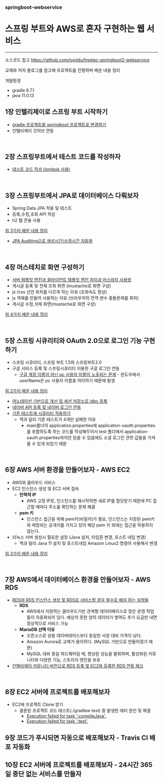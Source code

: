 ### springboot-webservice
# **스프링 부트와 AWS로 혼자 구현하는 웹 서비스**
****
소스코드 참고 https://github.com/jojoldu/freelec-springboot2-webservice

교재와 저자 블로그를 참고해 프로젝트를 진행하며 배운 내용 정리

개발환경
* gradle 6.7.1
* java 11.0.13


## 1장 인텔리제이로 스프링 부트 시작하기
* [gradle 프로젝트를 springboot 프로젝트로 변경하기](https://chobo24.tistory.com/entry/spring-%EA%B7%B8%EB%A0%88%EC%9D%B4%EB%93%A4-%ED%94%84%EB%A1%9C%EC%A0%9D%ED%8A%B8%EB%A5%BC-%EC%8A%A4%ED%94%84%EB%A7%81-%EB%B6%80%ED%8A%B8-%ED%94%84%EB%A1%9C%EC%A0%9D%ED%8A%B8%EB%A1%9C-%EB%B3%80%EA%B2%BD%ED%95%98%EA%B8%B0)
* 인텔리제이 깃허브 연동
<br/>

## 2장 스프링부트에서 테스트 코드를 작성하자
* [테스트 코드 작성 (lombok 사용)](https://chobo24.tistory.com/entry/spring-%EC%8A%A4%ED%94%84%EB%A7%81-%EB%B6%80%ED%8A%B8%EC%97%90%EC%84%9C-%ED%85%8C%EC%8A%A4%ED%8A%B8-%EC%BD%94%EB%93%9C-%EC%9E%91%EC%84%B1%ED%95%98%EA%B8%B0)
<br/>  
  
## 3장 스프링부트에서 JPA로 데이터베이스 다뤄보자
* Spring Data JPA 적용 및 테스트
* 등록,수정,조회 API 작성
* h2 웹 콘솔 사용

[위 3가지 배운 내용 정리](https://chobo24.tistory.com/entry/spring-Spring-Data-JPA-%EC%A0%81%EC%9A%A9-%EB%B0%8F-%EB%93%B1%EB%A1%9D%EC%88%98%EC%A0%95%EC%A1%B0%ED%9A%8C-API-%EC%9E%91%EC%84%B1%ED%95%98%EA%B8%B0)
* [JPA Auditing으로 생성시간/수정시간 자동화](https://chobo24.tistory.com/entry/spring-JPA-Auditing-%EC%83%9D%EC%84%B1%EC%88%98%EC%A0%95%EC%8B%9C%EA%B0%84-%EC%9E%90%EB%8F%99%ED%99%94)
<br/>

## 4장 머스테치로 화면 구성하기
* [서버 템플릿 엔진과 클라이언트 템플릿 엔진 차이과 머스테치 사용법](https://chobo24.tistory.com/entry/spring-%EC%84%9C%EB%B2%84-%ED%85%9C%ED%94%8C%EB%A6%BF-%EC%97%94%EC%A7%84%EA%B3%BC-%ED%81%B4%EB%9D%BC%EC%9D%B4%EC%96%B8%ED%8A%B8-%ED%85%9C%ED%94%8C%EB%A6%BF-%EC%97%94%EC%A7%84-%EC%B0%A8%EC%9D%B4-feat-%EB%A8%B8%EC%8A%A4%ED%85%8C%EC%B9%98-%EC%82%AC%EC%9A%A9%EB%B2%95)
* 게시글 등록 및 전체 조회 화면 (mustache로 화면 구성)
* js /css 선언 위치를 다르게 하는 이유 (조회속도 향상)
* js 객체를 만들어 사용하는 이유 (브라우저의 전역 변수 충돌문제를 회피)
* 게시글 수정,삭제 화면(mustache로 화면 구성)

[위 4가지 배운 내용 정리](https://chobo24.tistory.com/entry/spring-%EA%B2%8C%EC%8B%9C%EA%B8%80-%EB%93%B1%EB%A1%9D-%EB%B0%8F-%EC%A0%84%EC%B2%B4-%EC%A1%B0%ED%9A%8C-%EB%AA%A9%EB%A1%9D-%EC%88%98%EC%A0%95-%EC%82%AD%EC%A0%9C-%ED%99%94%EB%A9%B4-%EA%B5%AC%ED%98%84)

<br/>
                          
## 5장 스프링 시큐리티와 OAuth 2.0으로 로그인 기능 구현하기
* 스프링 시큐리티, 스프링 부트 1.5와 스프링부트2.0
* 구글 서비스 등록 및 스프링시큐리티 이용한 구글 로그인 연동
  * [구글 계정 이름이 아닌 pc 사용자 이름이 노출되는 문제](https://chobo24.tistory.com/entry/spring-%EC%8A%A4%ED%94%84%EB%A7%81-%EB%B6%80%ED%8A%B8-%EA%B5%AC%EA%B8%80-%EB%A1%9C%EA%B7%B8%EC%9D%B8-%EC%97%B0%EB%8F%99-%EC%8B%9C-%EA%B5%AC%EA%B8%80-%EA%B3%84%EC%A0%95-%EC%9D%B4%EB%A6%84%EC%9D%B4-%EC%95%84%EB%8B%8C-%EB%A1%9C%EC%BB%AC-%EA%B3%84%EC%A0%95%EC%9D%B4-%EB%85%B8%EC%B6%9C%EB%90%98%EB%8A%94-%EC%9D%B4%EC%9C%A0) - 윈도우에서 userName은 pc 사용자 이름을 의미하기 때문에 발생   

[위 2가지 배운 내용 정리](https://chobo24.tistory.com/entry/spring-%EC%8A%A4%ED%94%84%EB%A7%81-%EC%8B%9C%ED%81%90%EB%A6%AC%ED%8B%B0%EC%99%80-OAuth20%EC%9C%BC%EB%A1%9C-%EB%A1%9C%EA%B7%B8%EC%9D%B8-%EA%B5%AC%ED%98%84%ED%95%98%EA%B8%B0-%EA%B5%AC%EA%B8%80-%EB%A1%9C%EA%B7%B8%EC%9D%B8)
* [어노테이션 기반으로 개선 및 세션 저장소로 jdbc 등록](https://chobo24.tistory.com/entry/spring-%EC%96%B4%EB%85%B8%ED%85%8C%EC%9D%B4%EC%85%98-%EA%B8%B0%EB%B0%98%EC%9C%BC%EB%A1%9C-%EA%B0%9C%EC%84%A0-%EB%B0%8F-%EC%84%B8%EC%85%98-%EC%A0%80%EC%9E%A5%EC%86%8C%EB%A1%9C-jdbc-%EB%93%B1%EB%A1%9D)
* [네이버 API 등록 및 네이버 로그인 연동](https://chobo24.tistory.com/entry/spring-%EB%84%A4%EC%9D%B4%EB%B2%84-%EB%A1%9C%EA%B7%B8%EC%9D%B8)
* [기존 테스트에 시큐리티 적용하기](https://chobo24.tistory.com/entry/spring-%EC%8A%A4%ED%94%84%EB%A7%81-%EB%B6%80%ED%8A%B8-%EA%B8%B0%EC%A1%B4-%ED%85%8C%EC%8A%A4%ED%8A%B8%EC%97%90-%EC%8B%9C%ED%81%90%EB%A6%AC%ED%8B%B0-%EC%A0%81%EC%9A%A9%ED%95%98%EA%B8%B0-feat-%EC%B1%85%EA%B3%BC-%EB%8B%AC%EB%A6%AC-%ED%85%8C%EC%8A%A4%ED%8A%B8-4%EA%B0%9C-%EC%8B%A4%ED%8C%A8%ED%95%98%EB%8A%94-%EC%9D%B4%EC%9C%A0)
  * 책과 달리 기존 테스트가 4개만 실패한 이유
    * main폴더의 application.properties에 application-oauth.properties를 포함하도록 하는 코드를 작성해두어서 test 폴더에서 application-oauth.properties까지만 읽을 수 있음에도 소셜 로그인 관련 값들을 가져올 수 있게 되었기 때문
<br/>
  
## 6장 AWS 서버 환경을 만들어보자 - AWS EC2
* AWS와 클라우드 서비스
* EC2 인스턴스 생성 및 EC2 서버 접속
  * **탄력적 IP**
    * AWS 고정 IP로, 인스턴스를 재시작하면 새로 IP를 할당받기 때문에 PC 접근할 때마다 주소를 확인하는 문제 해결
  * **pem 키**
    * 인스턴스 접근을 위해 pem키(비밀키)가 필요, 인스턴스는 지정된 pem키와 매칭되는 공개키를 가지고 있어 해당 pem 키 외에는 접근을 허용하지 않는다.
* 리눅스 서버 생성시 필요한 설정 (Java 설치, 타임존 변경, 호스트 네임 변경)
  * 책과 달리 Java 11 설치 및 호스트네임 Amazon Linux2 명령어 사용해서 변경
  
[위 3가지 배운 내용 정리](https://chobo24.tistory.com/entry/spring-AWS-%EC%84%9C%EB%B2%84-%ED%99%98%EA%B2%BD-%EA%B5%AC%EC%B6%95%ED%95%98%EA%B8%B0-AWS-EC2-window-EC2-%EC%A0%91%EC%86%8D)

<br/>

## 7장 AWS에서 데이터베이스 환경을 만들어보자 - AWS RDS
* [RDS와 RDS 인스턴스 생성 및 RDS로 서비스할 경우 필수로 해야 하는 설정들](https://chobo24.tistory.com/entry/spring-AWS%EC%97%90-%EB%8D%B0%EC%9D%B4%ED%84%B0%EB%B2%A0%EC%9D%B4%EC%8A%A4-%ED%99%98%EA%B2%BD-%EA%B5%AC%EC%B6%95-AWS-RDSMariaDB-%EC%9D%B8%EC%8A%A4%ED%84%B4%EC%8A%A4-%EC%83%9D%EC%84%B1-%EB%B0%8F-%ED%8C%8C%EB%9D%BC%EB%AF%B8%ED%84%B0-%EC%84%A4%EC%A0%95)
  * **RDS**
    * AWS에서 지원하는 클라우드기반 관계형 데이터베이스로 잦은 운영 작업들이 자동화되어 있다. 예상치 못한 양의 데이터가 쌓여도 추가 요금만 내면 정상적으로 서비스 가능
  * **MariaDB 선택 이유**
    * 오픈소스로 상용 데이버테이스보다 동일한 사양 대비 가격이 낮다.
    * Amazon Aurora로 교체가 용이하다. (MySQL 기반으로 만들어졌기 때문)
    * MySQL 대비 동일 하드웨어일 때, 향상된 성능을 발휘하며, 활성화된 커뮤니티와 다양한 기능, 스토리지 엔진을 보유
* [인텔리제이 커뮤니티 버전으로 RDS 등록 및 EC2와 등록한 RDS 연동 체크](https://chobo24.tistory.com/entry/spring-AWS%EC%97%90-%EB%8D%B0%EC%9D%B4%ED%84%B0%EB%B2%A0%EC%9D%B4%EC%8A%A4-%ED%99%98%EA%B2%BD-%EA%B5%AC%EC%B6%95-%EB%82%B4-PC%EC%97%90%EC%84%9C-RDS-%EC%A0%91%EC%86%8D%EA%B3%BC-RDS%EC%99%80-EC2%EC%9D%98-%EC%97%B0%EB%8F%99-%ED%99%95%EC%9D%B8)
<br/>

## 8장 EC2 서버에 프로젝트를 배포해보자
* EC2에 프로젝트 Clone 받기
  * 클론된 프로젝트 코드 테스트(./gradlew test) 중 발생한 에러 원인 및 해결
    * [Execution failed for task ':compileJava'.](https://chobo24.tistory.com/entry/spring-gradlew-test-%EC%98%A4%EB%A5%98-FAILURE-Build-failed-with-an-exception-Execution-failed-for-task-compileJava%EC%97%90%EB%9F%AC-%ED%95%B4%EA%B2%B0)
    * [Execution failed for task ':test'.](https://chobo24.tistory.com/entry/spring-gradle-test-%EC%98%A4%EB%A5%98-Execution-failed-for-task-test-There-were-failing-tests-%ED%95%B4%EA%B2%B0)
  
## 9장 코드가 푸시되면 자동으로 배포해보자 - Travis CI 배포 자동화
## 10장 EC2 서버에 프로젝트를 배포해보자 - 24시간 365일 중단 없는 서비스를 만들자
